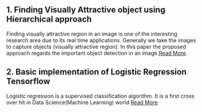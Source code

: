 
## 1. Finding Visually Attractive object using Hierarchical approach
Finding visually attractive region in an image is one of the interesting research area due to its real time applications. Generally
we take the images to capture objects (visually attractive region). In this paper the proposed approach regards the important object
detection in an image.[Read More](https://github.com/thoorpukarnakar/thoorpukarnakar.github.io/blob/master/Hierarchical_Clustering-main.pdf).

## 2. Basic implementation of Logistic Regression Tensorflow
Logistic regression is a supervised classification algorithm. It is a first cross over hit in Data Science(Machine Learning) world [Read More](thoorpukarnakar.github.io/Logistic_regression_with_R_tensorflow.html)

